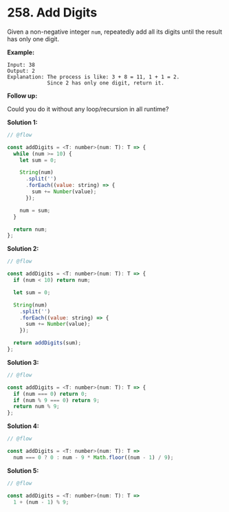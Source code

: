 # 258. Add Digits

Given a non-negative integer `num`, repeatedly add all its digits until the result has only one digit.

**Example:**

```
Input: 38
Output: 2
Explanation: The process is like: 3 + 8 = 11, 1 + 1 = 2.
             Since 2 has only one digit, return it.
```

**Follow up:**

Could you do it without any loop/recursion in all runtime?

**Solution 1:**

```js
// @flow

const addDigits = <T: number>(num: T): T => {
  while (num >= 10) {
    let sum = 0;

    String(num)
      .split('')
      .forEach((value: string) => {
        sum += Number(value);
      });

    num = sum;
  }

  return num;
};
```

**Solution 2:**

```js
// @flow

const addDigits = <T: number>(num: T): T => {
  if (num < 10) return num;

  let sum = 0;

  String(num)
    .split('')
    .forEach((value: string) => {
      sum += Number(value);
    });

  return addDigits(sum);
};
```

**Solution 3:**

```js
// @flow

const addDigits = <T: number>(num: T): T => {
  if (num === 0) return 0;
  if (num % 9 === 0) return 9;
  return num % 9;
};
```

**Solution 4:**

```js
// @flow

const addDigits = <T: number>(num: T): T =>
  num === 0 ? 0 : num - 9 * Math.floor((num - 1) / 9);
```

**Solution 5:**

```js
// @flow

const addDigits = <T: number>(num: T): T =>
  1 + (num - 1) % 9;
```
